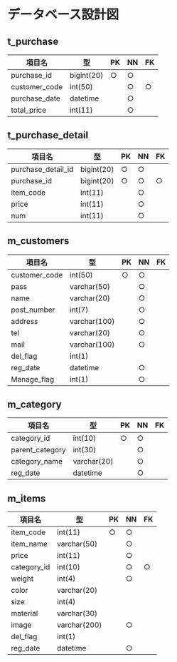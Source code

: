 # データベース設計図

## t_purchase

|項目名|型|PK|NN|FK|
|-----|--|--|--|--|
|purchase_id|bigint(20)|○|○||
|customer_code|int(50)||○|○|
|purchase_date|datetime||○|||
|total_price|int(11)||○||

## t_purchase_detail

|項目名|型|PK|NN|FK|
|-----|--|--|--|--|
|purchase_detail_id|bigint(20)|○|○||
|purchase_id|bigint(20) |○|○|○|
|item_code|int(11)||○||
|price|int(11)||○||
|num|int(11)||○||

## m_customers

|項目名|型|PK|NN|FK|
|-----|--|--|--|--|
|customer_code|int(50)|○|○||
|pass|varchar(50)||○||
|name|varchar(20)||○||
|post_number|int(7)||○||
|address|varchar(100)||○||
|tel|varchar(20)||○||
|mail|varchar(100)||○||
|del_flag|int(1)||||
|reg_date|datetime||○||
|Manage_flag|int(1)||○||

## m_category

|項目名|型|PK|NN|FK|
|-----|--|--|--|--|
|category_id|int(10)|○|○||
|parent_category|int(30)||○||
|category_name|varchar(20)||○||
|reg_date|datetime||○||

## m_items

|項目名|型|PK|NN|FK|
|-----|--|--|--|--|
|item_code|int(11)|○|○||
|item_name|varchar(50)||○||
|price|int(11)||○||
|category_id|int(10)||○|○|
|weight|int(4)||○||
|color|varchar(20)||||
|size|int(4)||||
|material|varchar(30)||||
|image|varchar(200)||○||
|del_flag|int(1)||||
|reg_date|datetime||○||
